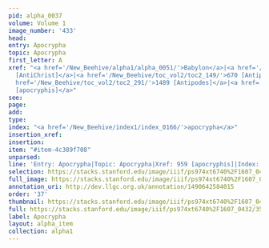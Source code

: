 ```yaml
---
pid: alpha_0037
volume: Volume 1
image_number: '433'
head: 
entry: Apocrypha
topic: Apocrypha
first_letter: A
xref: "<a href='/New_Beehive/alpha1/alpha_0051/'>Babylon</a>|<a href='/New_Beehive/toc_vol2/toc2_168/'>905
  [AntiChrist]</a>|<a href='/New_Beehive/toc_vol2/toc2_149/'>670 [Antipathy]</a>|<a
  href='/New_Beehive/toc_vol2/toc2_291/'>1489 [Antipodes]</a>|<a href='/New_Beehive/toc_vol2/toc2_179/'>959
  [apocryphis]</a>"
see: 
page: 
add: 
type: 
index: "<a href='/New_Beehive/index1/index_0166/'>apocrypha</a>"
insertion_xref: 
insertion: 
item: "#item-4c389f708"
unparsed: 
line: 'Entry: Apocrypha|Topic: Apocrypha|Xref: 959 [apocryphis]|Index: apocrypha|#item-4c389f708'
selection: https://stacks.stanford.edu/image/iiif/ps974xt6740%2F1607_0432/358,3789,3103,387/full/0/default.jpg
full_image: https://stacks.stanford.edu/image/iiif/ps974xt6740%2F1607_0432/full/full/0/default.jpg
annotation_uri: http://dev.llgc.org.uk/annotation/1490642584015
order: '37'
thumbnail: https://stacks.stanford.edu/image/iiif/ps974xt6740%2F1607_0432/358,3789,600,180/250,/0/default.jpg
full: https://stacks.stanford.edu/image/iiif/ps974xt6740%2F1607_0432/358,3789,3103,387/full/0/default.jpg
label: Apocrypha
layout: alpha_item
collection: alpha1
---
```

